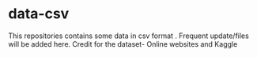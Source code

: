 # data-csv
This repositories contains some data in csv format . Frequent update/files will be added here.
Credit for the dataset- Online websites and Kaggle
